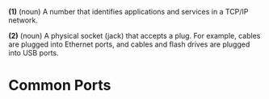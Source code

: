 **(1)** (noun) A number that identifies applications and services in a TCP/IP network. 

**(2)** (noun) A physical socket (jack) that accepts a plug. For example, cables are plugged into Ethernet ports, and cables and flash drives are plugged into USB ports. 

# Common Ports